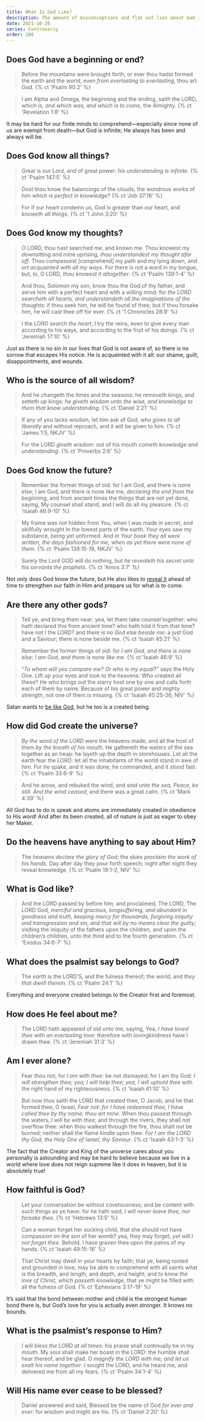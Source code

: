```yaml
---
title: What Is God Like?
description: The amount of misconceptions and flat out lies about God is astounding. What is the truth about His character?
date: 2021-10-26
series: Controversy
order: 200
---
```


## Does God have a beginning or end?

> Before the mountains were brought forth, or ever thou hadst formed the earth and the world, even *from everlasting to everlasting*, thou art God.
{% ct 'Psalm 90:2' %}

> I am Alpha and Omega, the beginning and the ending, saith the LORD, *which is, and which was, and which is to come*, the Almighty.
{% ct 'Revelation 1:8' %}

It may be hard for our finite minds to comprehend—especially since none of us are exempt from death—but God is infinite; He always has been and always will be.

## Does God know all things?

> Great is our Lord, and of great power: *his understanding is infinite*.
{% ct 'Psalm 147:5' %}

> Dost thou know the balancings of the clouds, the wondrous works of him *which is perfect in knowledge*?
{% ct 'Job 37:16' %}

> For if our heart condemn us, God is greater than our heart, and *knoweth all things*.
{% ct '1 John 3:20' %}

## Does God know my thoughts?

> O LORD, thou hast searched me, and known me. Thou knowest my downsitting and mine uprising, *thou understandest my thought afar off*. Thou compassest [comprehend] my path and my lying down, and *art acquainted with all my ways*. For there is not a word in my tongue, but, lo, O LORD, *thou knowest it altogether*.
{% ct 'Psalm 139:1-4' %}

> And thou, Solomon my son, know thou the God of thy father, and serve him with a perfect heart and with a willing mind: for *the LORD searcheth all hearts, and understandeth all the imaginations of the thoughts*: if thou seek him, he will be found of thee; but if thou forsake him, he will cast thee off for ever.
{% ct '1 Chronicles 28:9' %}

> I the LORD *search the heart*, I try the reins, even to give every man according to his ways, and according to the fruit of his doings.
{% ct 'Jeremiah 17:10' %}

Just as there is no sin in our lives that God is not aware of, so there is no sorrow that escapes His notice. He is acquainted with it all: our shame, guilt, disappointments, and wounds.

## Who is the source of all wisdom?

> And he changeth the times and the seasons: he removeth kings, and setteth up kings: *he giveth wisdom unto the wise, and knowledge to them that know understanding*.
{% ct 'Daniel 2:21' %}

> If any of you lacks wisdom, let him ask of God, *who gives to all liberally* and without reproach, and it will be given to him.
{% ct 'James 1:5, NKJV' %}

> For the LORD *giveth wisdom*: out of his mouth *cometh knowledge and understanding*.
{% ct 'Proverbs 2:6' %}

## Does God know the future?

> Remember the former things of old: for I am God, and there is none else; I am God, and there is none like me, *declaring the end from the beginning*, and from ancient times the things that are not yet done, saying, My counsel shall stand, and I will do all my pleasure.
{% ct 'Isaiah 46:9-10' %}

> My frame was not hidden from You, when I was made in secret, and skillfully wrought in the lowest parts of the earth. Your eyes saw my substance, being yet unformed. And *in Your book they all were written, the days fashioned for me, when as yet there were none of them*.
{% ct 'Psalm 139:15-16, NKJV' %}

> Surely the Lord GOD will do nothing, but *he revealeth his secret unto his servants the prophets*.
{% ct 'Amos 3:7' %}

Not only does God know the future, but He also likes to [reveal it](/posts/prophecy/europe.md) ahead of time to strengthen our faith in Him and prepare us for what is to come.

## Are there any other gods?

> Tell ye, and bring them near; yea, let them take counsel together: who hath declared this from ancient time? who hath told it from that time? have not I the LORD? and *there is no God else beside me*; a just God and a Saviour; there is none beside me.
{% ct 'Isaiah 45:21' %}

> Remember the former things of old: for *I am God, and there is none else; I am God, and there is none like me*.
{% ct 'Isaiah 46:9' %}

> “*To whom will you compare me? Or who is my equal*?” says the Holy One. Lift up your eyes and look to the heavens: Who created all these? He who brings out the starry host one by one and calls forth each of them by name. Because of his great power and mighty strength, not one of them is missing.
{% ct 'Isaiah 40:25-26, NIV' %}

Satan wants to [be like God](/posts/gospel/evil.md), but he too is a created being.

## How did God create the universe?

> *By the word of the LORD* were the heavens made; and all the host of them *by the breath of his mouth*. He gathereth the waters of the sea together as an heap: he layeth up the depth in storehouses. Let all the earth fear the LORD: let all the inhabitants of the world stand in awe of him. For he spake, and it was done; he commanded, and it stood fast.
{% ct 'Psalm 33:6-9' %}

> And he arose, and rebuked the wind, and *said unto the sea, Peace, be still. And the wind ceased*, and there was a great calm.
{% ct 'Mark 4:39' %}

All God has to do is speak and atoms are immediately created in obedience to His word! And after its been created, all of nature is just as eager to obey her Maker.

## Do the heavens have anything to say about Him?

> The *heavens declare the glory of God*; the *skies proclaim the work of his hands*. Day after day they pour forth speech; night after night they reveal knowledge.
{% ct 'Psalm 19:1-2, NIV' %}

## What is God like?

> And the LORD passed by before him, and proclaimed, The LORD, The LORD God, *merciful and gracious, longsuffering, and abundant in goodness and truth, keeping mercy for thousands, forgiving iniquity and transgression and sin, and that will by no means clear the guilty*; visiting the iniquity of the fathers upon the children, and upon the children’s children, unto the third and to the fourth generation.
{% ct 'Exodus 34:6-7' %}

## What does the psalmist say belongs to God?

> The *earth* is the LORD’S, and the fulness thereof; the world, and *they that dwell therein*.
{% ct 'Psalm 24:1' %}

Everything and everyone created belongs to the Creator first and foremost.

## How does He feel about me?

> The LORD hath appeared of old unto me, saying, Yea, *I have loved thee with an everlasting love*: therefore with lovingkindness have I drawn thee.
{% ct 'Jeremiah 31:3' %}

## Am I ever alone?

> Fear thou not; for *I am with thee*: be not dismayed; for I am thy God: *I will strengthen thee; yea, I will help thee; yea, I will uphold thee* with the right hand of my righteousness.
{% ct 'Isaiah 41:10' %}

> But now thus saith the LORD that created thee, O Jacob, and he that formed thee, O Israel, *Fear not: for I have redeemed thee, I have called thee by thy name; thou art mine*. When thou passest through the waters, *I will be with thee*; and through the rivers, they shall not overflow thee: when thou walkest through the fire, thou shalt not be burned; neither shall the flame kindle upon thee. *For I am the LORD thy God, the Holy One of Israel, thy Saviour*.
{% ct 'Isaiah 43:1-3' %}

The fact that the Creator and King of the universe cares about you personally is astounding and may be hard to believe because we live in a world where love does not reign supreme like it does in heaven, but it is absolutely true!

## How faithful is God?

> Let your conversation be without covetousness; and be content with such things as ye have: for he hath said, *I will never leave thee, nor forsake thee*.
{% ct 'Hebrews 13:5' %}

> Can a woman forget her sucking child, that she should not have compassion on the son of her womb? yea, they may forget, *yet will I not forget thee*. Behold, I have graven thee upon the palms of my hands.
{% ct 'Isaiah 49:15-16' %}

> That Christ may dwell in your hearts by faith; that ye, being rooted and grounded in love, may be able to comprehend with all saints what is the breadth, and length, and depth, and height; and to *know the love of Christ, which passeth knowledge*, that ye might be filled with all the fulness of God.
{% ct 'Ephesians 3:17-19' %}

It’s said that the bond between mother and child is the strongest human bond there is, but God’s love for you is actually even stronger. It knows no bounds.

## What is the psalmist’s response to Him?

> *I will bless the LORD at all times*: his praise shall continually be in my mouth. My soul shall make her boast in the LORD: the humble shall hear thereof, and be glad. O *magnify the LORD with me, and let us exalt his name together*. I sought the LORD, and he heard me, and delivered me from all my fears.
{% ct 'Psalm 34:1-4' %}

## Will His name ever cease to be blessed?

> Daniel answered and said, Blessed be the name of God *for ever and ever*: for wisdom and might are his.
{% ct 'Daniel 2:20' %}